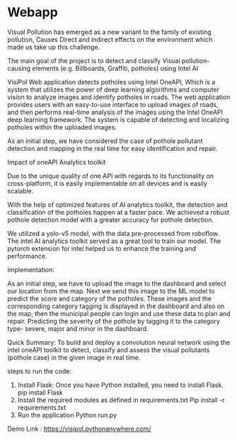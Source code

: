 # Webapp

Visual Pollution has emerged as a new variant to the family of existing pollution, Causes Direct and indirect effects on the environment which made us take up this challenge.

The main goal of the project is to detect and classify Visual pollution-causing elements (e.g. Billboards, Graffiti, potholes) using Intel AI

VisiPol Web application detects potholes using Intel OneAPI, Which is a system that utilizes the power of deep learning algorithms and computer vision to analyze images and identify potholes in roads. The web application provides users with an easy-to-use interface to upload images of roads, and then performs real-time analysis of the images using the Intel OneAPI deep learning framework. The system is capable of detecting and localizing potholes within the uploaded images.

As an initial step, we have considered the case of pothole pollutant detection and mapping in the real time for easy identification and repair.

Impact of oneAPI Analytics toolkit

Due to the unique quality of one API with regards to its functionality on cross-platform, it is easily implementable on all devices and is easily scalable.
 
With the help of optimized features of AI analytics toolkit, the detection and classification of the potholes happen at a faster pace. We achieved a robust pothole detection model with a greater accuracy for pothole detection.

We utilized a yolo-v5 model, with the data pre-processed from roboflow. The intel AI analytics toolkit served as a great tool to train our model. The pytorch extension for intel helped us to enhance the training and performance.

Implementation:

As an initial step, we have to upload the image to the dashboard and select our location from the map.
Next we send this image to the ML model to predict the score and category of the potholes.
These images and the corresponding category tagging is displayed in the dashboard and also on the map, then the municipal people can login and use these data to plan and repair.
Predicting the severity of the pothole by tagging it to the category type- severe, major and minor in the dashboard.

Quick Summary: To build and deploy a convolution neural network using the intel oneAPI toolkit to detect, classify and assess the visual pollutants (pothole case) in the given image in real time.

steps to run the code:

1. Install Flask: Once you have Python installed, you need to install Flask.
pip install Flask
2. Install the required modules as defined in requirements.txt
Pip install -r requirements.txt
3. Run the application
Python run.py

Demo Link : https://visipol.pythonanywhere.com/
